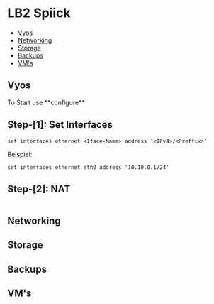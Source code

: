 
# LB2 Spiick

- [Vyos](#vyos-header)
- [Networking](#networking-header)
- [Storage](#storage-header)
- [Backups](#backups-header)
- [VM's](#vms-header)

<h2 id="vyos-header">Vyos</h2>
To Start use **configure**

## Step-[1]: Set Interfaces

	set interfaces ethernet <Iface-Name> address ‘<IPv4>/<Preffix>’


Beispiel:

	set interfaces ethernet eth0 address ‘10.10.0.1/24’


## Step-[2]: NAT
```

```



<h2 id="networking-header">Networking</h2>
<h2 id="storage-header">Storage</h2>
<h2 id="backups-header">Backups</h2>
<h2 id="vms-header">VM's</h2>
